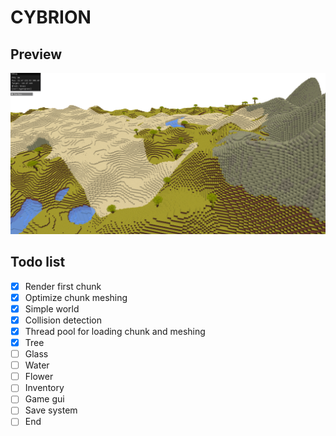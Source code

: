 # CYBRION

## Preview

![Screenshot](./screenshot.png)

## Todo list
- [x] Render first chunk
- [x] Optimize chunk meshing
- [x] Simple world
- [x] Collision detection
- [x] Thread pool for loading chunk and meshing
- [x] Tree
- [ ] Glass
- [ ] Water
- [ ] Flower
- [ ] Inventory
- [ ] Game gui
- [ ] Save system
- [ ] End
